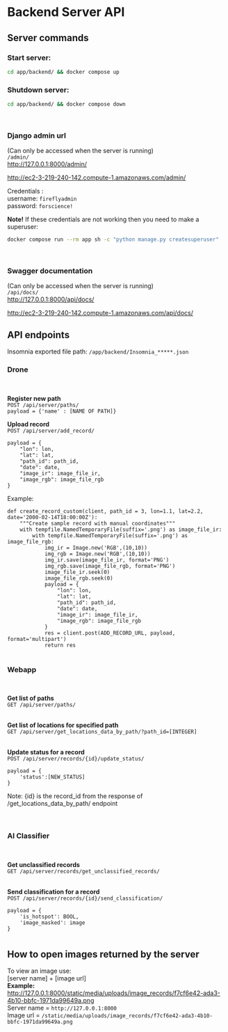 # Backend Server API

## Server commands

### Start server:
```sh
cd app/backend/ && docker compose up
```

### Shutdown server:
```sh
cd app/backend/ && docker compose down
```

<br>  

### **Django admin url**
(Can only be accessed when the server is running)  
`/admin/`  
<http://127.0.0.1:8000/admin/>

<http://ec2-3-219-240-142.compute-1.amazonaws.com/admin/>

Credentials :  
username: `fireflyadmin`  
password: `forscience!`  

**Note!** If these credentials are not working then you need to make a superuser:  
```sh
docker compose run --rm app sh -c "python manage.py createsuperuser"
```

<br>  

### **Swagger documentation**  
(Can only be accessed when the server is running)  
`/api/docs/`  
<http://127.0.0.1:8000/api/docs/>

<http://ec2-3-219-240-142.compute-1.amazonaws.com/api/docs/>

## **API endpoints**
Insomnia exported file path:
`/app/backend/Insomnia_*****.json`

### **Drone**
<br>  

**Register new path**  
`POST ​/api​/server​/paths/`  
`payload = {'name' : [NAME OF PATH]}`
<br>

**Upload record**  
`POST /api/server/add_record/`
```
payload = {
    "lon": lon,
    "lat": lat,
    "path_id": path_id,
    "date": date,
    "image_ir": image_file_ir,
    "image_rgb": image_file_rgb
} 
```
Example:
```
def create_record_custom(client, path_id = 3, lon=1.1, lat=2.2, date='2000-02-14T18:00:00Z'):
    """Create sample record with manual coordinates"""
    with tempfile.NamedTemporaryFile(suffix='.png') as image_file_ir:
        with tempfile.NamedTemporaryFile(suffix='.png') as image_file_rgb:
            img_ir = Image.new('RGB',(10,10))
            img_rgb = Image.new('RGB',(10,10))
            img_ir.save(image_file_ir, format='PNG')
            img_rgb.save(image_file_rgb, format='PNG')
            image_file_ir.seek(0)
            image_file_rgb.seek(0)
            payload = {
                "lon": lon,
                "lat": lat,
                "path_id": path_id,
                "date": date,
                "image_ir": image_file_ir,
                "image_rgb": image_file_rgb
            }
            res = client.post(ADD_RECORD_URL, payload, format='multipart')
            return res
```
#
### **Webapp**
<br>

**Get list of paths**  
`GET ​/api​/server​/paths/`  
<br>

**Get list of locations for specified path**  
`GET /api/server/get_locations_data_by_path/?path_id=[INTEGER]`  
<br>

**Update status for a record**  
`POST /api/server/records/{id}/update_status/`  
```
payload = {
    'status':[NEW_STATUS]
}
```
Note: {id} is the record_id from the response of /get_locations_data_by_path/ endpoint  
<br>

#
### **AI Classifier**
<br>

**Get unclassified records**  
`GET /api/server/records/get_unclassified_records/`  
<br>

**Send classification for a record**  
`POST /api/server/records/{id}/send_classification/`  
```
payload = {
    'is_hotspot': BOOL,
    'image_masked': image
}  
```

#
## **How to open images returned by the server**
To view an image use:   
[server name] + [image url]  
**Example:**  
<http://127.0.0.1:8000/static/media/uploads/image_records/f7cf6e42-ada3-4b10-bbfc-1971da99649a.png>  
Server name = `http://127.0.0.1:8000`   
Image url   = `/static/media/uploads/image_records/f7cf6e42-ada3-4b10-bbfc-1971da99649a.png`   












